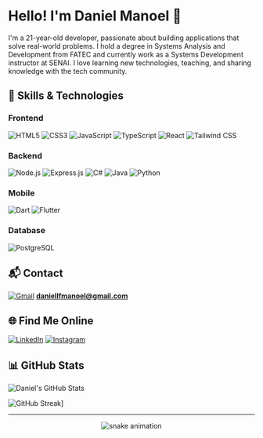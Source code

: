 # Hello! I'm Daniel Manoel 👋

I'm a 21-year-old developer, passionate about building applications that solve real-world problems. I hold a degree in Systems Analysis and Development from FATEC and currently work as a Systems Development instructor at SENAI. I love learning new technologies, teaching, and sharing knowledge with the tech community.

## 🚀 Skills & Technologies

### Frontend
![HTML5](https://img.shields.io/badge/HTML5-E34F26?style=for-the-badge&logo=html5&logoColor=white)
![CSS3](https://img.shields.io/badge/CSS3-1572B6?style=for-the-badge&logo=css3&logoColor=white)
![JavaScript](https://img.shields.io/badge/JavaScript-F7DF1E?style=for-the-badge&logo=javascript&logoColor=black)
![TypeScript](https://img.shields.io/badge/TypeScript-007ACC?style=for-the-badge&logo=typescript&logoColor=white)
![React](https://img.shields.io/badge/React-20232A?style=for-the-badge&logo=react&logoColor=61DAFB)
![Tailwind CSS](https://img.shields.io/badge/Tailwind_CSS-38B2AC?style=for-the-badge&logo=tailwind-css&logoColor=white)

### Backend
![Node.js](https://img.shields.io/badge/Node.js-43853D?style=for-the-badge&logo=node.js&logoColor=white)
![Express.js](https://img.shields.io/badge/Express.js-404D59?style=for-the-badge)
![C#](https://img.shields.io/badge/C%23-239120?style=for-the-badge&logo=c-sharp&logoColor=white)
![Java](https://img.shields.io/badge/Java-ED8B00?style=for-the-badge&logo=openjdk&logoColor=white)
![Python](https://img.shields.io/badge/Python-14354C?style=for-the-badge&logo=python&logoColor=white)

### Mobile
![Dart](https://img.shields.io/badge/Dart-0175C2?style=for-the-badge&logo=dart&logoColor=white)
![Flutter](https://img.shields.io/badge/Flutter-02569B?style=for-the-badge&logo=flutter&logoColor=white)

### Database
![PostgreSQL](https://img.shields.io/badge/PostgreSQL-316192?style=for-the-badge&logo=postgresql&logoColor=white)

## 📬 Contact

[![Gmail](https://img.shields.io/badge/Gmail-D14836?style=for-the-badge&logo=gmail&logoColor=white)](mailto:daniellfmanoel@gmail.com)
**daniellfmanoel@gmail.com**

## 🌐 Find Me Online

[![LinkedIn](https://img.shields.io/badge/LinkedIn-0077B5?style=for-the-badge&logo=linkedin&logoColor=white)](https://www.linkedin.com/in/dannmf/)
[![Instagram](https://img.shields.io/badge/Instagram-E4405F?style=for-the-badge&logo=instagram&logoColor=white)](https://www.instagram.com/dannmf.exe/)

## 📊 GitHub Stats

![Daniel's GitHub Stats](https://github-readme-stats.vercel.app/api?username=dannmf&show_icons=true&theme=radical)

![GitHub Streak](https://github-readme-streak-stats.herokuapp.com?user=dannmf&theme=radical)]





---

<!-- Optional: Add animated snake contribution (just for style) -->
<div align="center">
  <img src="https://github.com/danielbped/danielbped/blob/output/github-contribution-grid-snake.svg" alt="snake animation" />
</div>
